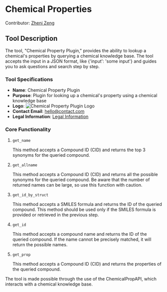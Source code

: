 # Chemical Properties

Contributor: [Zheni Zeng](https://github.com/Ellenzzn)

## Tool Description
The tool, "Chemical Property Plugin," provides the ability to lookup a chemical's properties by querying a chemical knowledge base. The tool accepts the input in a JSON format, like {'input': 'some input'} and guides you to ask questions and search step by step.

### Tool Specifications

- **Name**: Chemical Property Plugin
- **Purpose**: Plugin for looking up a chemical's property using a chemical knowledge base
- **Logo**: ![Chemical Property Plugin Logo](https://your-app-url.com/.well-known/logo.png)
- **Contact Email**: hello@contact.com
- **Legal Information**: [Legal Information](hello@legal.com)

### Core Functionality

1. `get_name`

    This method accepts a Compound ID (CID) and returns the top 3 synonyms for the queried compound. 

2. `get_allname`

    This method accepts a Compound ID (CID) and returns all the possible synonyms for the queried compound. Be aware that the number of returned names can be large, so use this function with caution.

3. `get_id_by_struct`

    This method accepts a SMILES formula and returns the ID of the queried compound. This method should be used only if the SMILES formula is provided or retrieved in the previous step. 

4. `get_id`

    This method accepts a compound name and returns the ID of the queried compound. If the name cannot be precisely matched, it will return the possible names. 

5. `get_prop`

    This method accepts a Compound ID (CID) and returns the properties of the queried compound.

The tool is made possible through the use of the ChemicalPropAPI, which interacts with a chemical knowledge base.